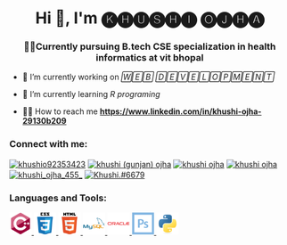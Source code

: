 <h1 align="center">Hi 👋, I'm 🅚🅗🅤🅢🅗🅘 🅞🅙🅗🅐</h1>
<h3 align="center">💫✨Currently pursuing B.tech CSE specialization in health informatics at vit bhopal</h3>

- 💫 I’m currently working on *🅆🄴🄱 🄳🄴🅅🄴🄻🄾🄿🄼🄴🄽🅃*

- 🌺 I’m currently learning *R programing*

- 🧚‍♂️ How to reach me **https://www.linkedin.com/in/khushi-ojha-29130b209**

<h3 align="left">Connect with me:</h3>
<p align="left">
<a href="https://twitter.com/khushio92353423" target="blank"><img align="center" src="https://raw.githubusercontent.com/rahuldkjain/github-profile-readme-generator/master/src/images/icons/Social/twitter.svg" alt="khushio92353423" height="30" width="40" /></a>
<a href="https://www.linkedin.com/in/khushi-ojha-29130b209/" target="blank"><img align="center" src="https://raw.githubusercontent.com/rahuldkjain/github-profile-readme-generator/master/src/images/icons/Social/linked-in-alt.svg" alt="khushi (gunjan) ojha" height="30" width="40" /></a>
<a href="https://stackoverflow.com/users/15400260/khushi-ojha" target="blank"><img align="center" src="https://raw.githubusercontent.com/rahuldkjain/github-profile-readme-generator/master/src/images/icons/Social/stack-overflow.svg" alt="khushi ojha" height="30" width="40" /></a>
<a href="https://www.facebook.com/khushi.ojha.14473" target="blank"><img align="center" src="https://raw.githubusercontent.com/rahuldkjain/github-profile-readme-generator/master/src/images/icons/Social/facebook.svg" alt="khushi ojha" height="30" width="40" /></a>
<a href="https://instagram.com/khushi_ojha_455_" target="blank"><img align="center" src="https://raw.githubusercontent.com/rahuldkjain/github-profile-readme-generator/master/src/images/icons/Social/instagram.svg" alt="khushi_ojha_455_" height="30" width="40" /></a>
<a href="https://discord.gg/Khushi.#6679" target="blank"><img align="center" src="https://raw.githubusercontent.com/rahuldkjain/github-profile-readme-generator/master/src/images/icons/Social/discord.svg" alt="Khushi.#6679" height="30" width="40" /></a>
</p>

<h3 align="left">Languages and Tools:</h3>
<p align="left"> <a href="https://www.w3schools.com/cpp/" target="_blank"> <img src="https://raw.githubusercontent.com/devicons/devicon/master/icons/cplusplus/cplusplus-original.svg" alt="cplusplus" width="40" height="40"/> </a> <a href="https://www.w3schools.com/css/" target="_blank"> <img src="https://raw.githubusercontent.com/devicons/devicon/master/icons/css3/css3-original-wordmark.svg" alt="css3" width="40" height="40"/> </a> <a href="https://www.w3.org/html/" target="_blank"> <img src="https://raw.githubusercontent.com/devicons/devicon/master/icons/html5/html5-original-wordmark.svg" alt="html5" width="40" height="40"/> </a> <a href="https://www.mysql.com/" target="_blank"> <img src="https://raw.githubusercontent.com/devicons/devicon/master/icons/mysql/mysql-original-wordmark.svg" alt="mysql" width="40" height="40"/> </a> <a href="https://www.oracle.com/" target="_blank"> <img src="https://raw.githubusercontent.com/devicons/devicon/master/icons/oracle/oracle-original.svg" alt="oracle" width="40" height="40"/> </a> <a href="https://www.photoshop.com/en" target="_blank"> <img src="https://raw.githubusercontent.com/devicons/devicon/master/icons/photoshop/photoshop-line.svg" alt="photoshop" width="40" height="40"/> </a> <a href="https://www.python.org" target="_blank"> <img src="https://raw.githubusercontent.com/devicons/devicon/master/icons/python/python-original.svg" alt="python" width="40" height="40"/> </a> </p>

